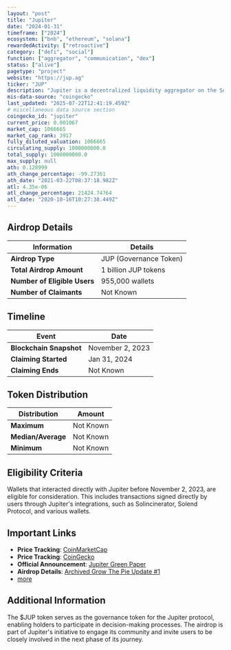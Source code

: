 ```yaml
---
layout: "post"
title: "Jupiter"
date: "2024-01-31"
timeframe: ["2024"]
ecosystem: ["bnb", "ethereum", "solana"]
rewardedActivity: ["retroactive"]
category: ["defi", "social"]
function: ["aggregator", "communication", "dex"]
status: ["alive"]
pagetype: "project"
website: "https://jup.ag"
ticker: "JUP"
description: "Jupiter is a decentralized liquidity aggregator on the Solana blockchain, offering seamless token swaps, limit orders, and dollar-cost averaging strategies."
mis-data-source: "coingecko"
last_updated: "2025-07-22T12:41:19.459Z"
# miscellaneous data source section
coingecko_id: "jupiter"
current_price: 0.001067
market_cap: 1066665
market_cap_rank: 3917
fully_diluted_valuation: 1066665
circulating_supply: 1000000000.0
total_supply: 1000000000.0
max_supply: null
ath: 0.128999
ath_change_percentage: -99.27361
ath_date: "2021-03-22T08:37:18.982Z"
atl: 4.35e-06
atl_change_percentage: 21424.74764
atl_date: "2020-10-16T10:27:38.449Z"
---
```


## Airdrop Details

| Information                  | Details                |
| ---------------------------- | ---------------------- |
| **Airdrop Type**             | JUP (Governance Token) |
| **Total Airdrop Amount**     | 1 billion JUP tokens   |
| **Number of Eligible Users** | 955,000 wallets        |
| **Number of Claimants**      | Not Known              |

## Timeline

| Event                   | Date             |
| ----------------------- | ---------------- |
| **Blockchain Snapshot** | November 2, 2023 |
| **Claiming Started**    | Jan 31, 2024     |
| **Claiming Ends**       | Not Known        |

## Token Distribution

| Distribution       | Amount    |
| ------------------ | --------- |
| **Maximum**        | Not Known |
| **Median/Average** | Not Known |
| **Minimum**        | Not Known |

## Eligibility Criteria

Wallets that interacted directly with Jupiter before November 2, 2023, are eligible for consideration. This includes transactions signed directly by users through Jupiter's integrations, such as Solincinerator, Solend Protocol, and various wallets.

## Important Links

- **Price Tracking**: [CoinMarketCap](https://coinmarketcap.com/currencies/jupiter)
- **Price Tracking**: [CoinGecko](https://www.coingecko.com/en/coins/jupiter)
- **Official Announcement**: [Jupiter Green Paper](https://web.archive.org/web/20231106152745/https://station.jup.ag/blog/green-paper)
- **Airdrop Details**: [Archived Grow The Pie Update #1](https://www.jupresear.ch/t/archived-grow-the-pie-update-1/21720)
- [more](https://web.archive.org/web/20240209030755/https://station.jup.ag/blog)

## Additional Information

The $JUP token serves as the governance token for the Jupiter protocol, enabling holders to participate in decision-making processes. The airdrop is part of Jupiter's initiative to engage its community and invite users to be closely involved in the next phase of its journey.